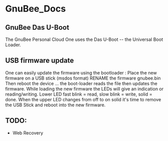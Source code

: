 # GnuBee_Docs

## GnuBee Das U-Boot

The GnuBee Personal Cloud One uses the Das U-Boot -- the Universal Boot Loader.

## USB firmware update

One can easily update the firmware using the bootloader :
Place the new firmware on a USB stick (msdos format)
RENAME the firmware gnubee.bin
Then reboot the device ... the boot-loader reads the file then updates the firmware.
While loading the new firmware the LEDs will give an indication or reading/writing.
Lower LED fast blink = read, slow blink = write, solid = done.
When the upper LED changes from off to on solid it's time to remove the USB Stick and reboot into the new firmware.


## TODO:
* Web Recovery 

